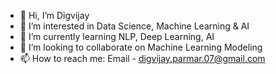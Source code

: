 
- 👋 Hi, I’m Digvijay
- 👀 I’m interested in Data Science, Machine Learning & AI
- 🌱 I’m currently learning NLP, Deep Learning, AI
- 💞️ I’m looking to collaborate on Machine Learning Modeling
- 📫 How to reach me: Email - digvijay.parmar.07@gmail.com
  
